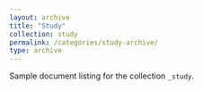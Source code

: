 ```yaml
---
layout: archive
title: "Study"
collection: study
permalink: /categories/study-archive/
type: archive
---
```


Sample document listing for the collection `_study`.